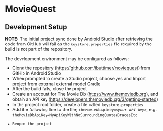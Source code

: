 # MovieQuest #

## Development Setup ##
**NOTE:** The initial project sync done by Android Studio after retrieving the code from GitHub will fail as the <code>keystore.properties</code> file required by the build is not part of the repository.

The development environment may be configured as follows:
* Clone the repository (https://github.com/ibuttimer/moviequest) from GitHib in Android Studio
* When prompted to create a Studio project, choose yes and Import project from external external model Gradle
* After the build fails, close the project
* Create an account for The Movie Db (https://www.themoviedb.org), and obtain an API key (https://developers.themoviedb.org/3/getting-started)
* In the project root folder, create a file called <code>keystore.properties</code>
* Add the following line to the file; <code>theMovieDbApiKey=*\<your API key\>*</code>, e.g. <code>theMovieDbApiKey=MyApiKeyWithNoSurroundingQuotesBracesEtc</coce>
* Reopen the project

